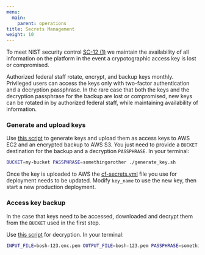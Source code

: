 ```yaml
---
menu:
  main:
    parent: operations
title: Secrets Management
weight: 10
---
```


To meet NIST security control [SC-12 (1)](https://web.nvd.nist.gov/view/800-53/Rev4/control?controlName=SC-12) we maintain the availability of all information on the platform in the event a crypotographic access key is lost or compromised.

Authorized federal staff rotate, encrypt, and backup keys monthly. Privileged users can access the keys only with two-factor authentication and a decryption passphrase. In the rare case that both the keys and the decryption passphrase for the backup are lost or compromised, new keys can be rotated in by authorized federal staff, while maintaining availability of information.

### Generate and upload keys

Use [this script](https://github.com/18F/cg-pipeline-tasks/blob/master/generate_key.sh) to generate keys and upload them as access keys to AWS EC2 and an encrypted backup to AWS S3. You just need to provide a `BUCKET` destination for the backup and a decryption `PASSPHRASE`. In your terminal:

```bash
BUCKET=my-bucket PASSPHRASE=somethingorother ./generate_key.sh
```

Once the key is uploaded to AWS the [cf-secrets.yml](https://github.com/18F/cg-manifests/blob/master/cf/cf-secrets-example.yml) file you use for deployment needs to be updated. Modify `key_name` to use the new key, then start a new production deployment.

### Access key backup

In the case that keys need to be accessed, downloaded and decrypt them from the `BUCKET` used in the first step.

Use [this script](https://github.com/18F/cg-pipelines/blob/master/tasks/decrypt.sh) for decryption. In your terminal:

```bash
INPUT_FILE=bosh-123.enc.pem OUTPUT_FILE=bosh-123.pem PASSPHRASE=somethingorother ./decrypt.sh
```
